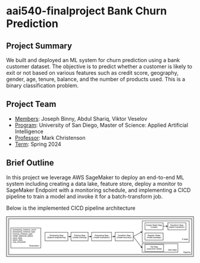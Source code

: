 # aai540-finalproject Bank Churn Prediction

## Project Summary

We built and deployed an ML system for churn prediction using a bank customer dataset. The objective is to predict whether a customer is likely to exit or not based on various features such as credit score, geography, gender, age, tenure, balance, and the number of products used. This is a binary classification problem.

## Project Team
- <ins>Members</ins>: Joseph Binny, Abdul Shariq, Viktor Veselov
- <ins>Program</ins>: University of San Diego, Master of Science: Applied Artificial Intelligence
- <ins>Professor</ins>: Mark Christenson
- <ins>Term</ins>: Spring 2024

## Brief Outline
In this project we leverage AWS SageMaker to deploy an end-to-end ML system including creating a data lake, feature store, deploy a monitor to SageMaker Endpoint with a monitoring schedule, and implementing a CICD pipeline to train a model and invoke it for a batch-transform job.

Below is the implemented CICD pipeline architecture  

<img src="./pictures/pipeline-design.png" />
